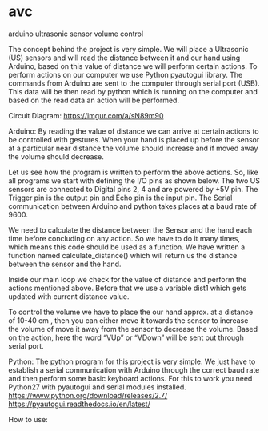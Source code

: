 # avc
arduino ultrasonic sensor volume control

The concept behind the project is very simple. We will place a Ultrasonic (US) sensors and will read the distance between it and our hand using Arduino, based on this value of distance we will perform certain actions. To perform actions on our computer we use Python pyautogui library. The commands from Arduino are sent to the computer through serial port (USB). This data will be then read by python which is running on the computer and based on the read data an action will be performed.

Circuit Diagram:
https://imgur.com/a/sN89m90

Arduino:
By reading the value of distance we can arrive at certain actions to be controlled with gestures. When your hand is placed up before the sensor at a particular near distance the volume should increase and if moved away the volume should decrease.


Let us see how the program is written to perform the above actions.  So, like all programs we start with defining the I/O pins as shown below. The two US sensors are connected to Digital pins 2, 4 and are powered by +5V pin. The Trigger pin is the output pin and Echo pin is the input pin.
The Serial communication between Arduino and python takes places at a baud rate of 9600.

We need to calculate the distance between the Sensor and the hand each time before concluding on any action. So we have to do it many times, which means this code should be used as a function. We have written a function named calculate_distance() which will return us the distance between the sensor and the hand.

Inside our main loop we check for the value of distance and perform the actions mentioned above. Before that we use a variable dist1 which gets updated with current distance value.

To control the volume we have to place the our hand approx. at a distance of 10-40 cm , then you can either move it towards the sensor to increase the volume of move it away from the sensor to decrease the volume. Based on the action, here the word “VUp” or “VDown” will be sent out through serial port.

Python:
The python program for this project is very simple. We just have to establish a serial communication with Arduino through the correct baud rate and then perform some basic keyboard actions. For this to work you need Python27 with pyautogui and serial modules installed.
https://www.python.org/download/releases/2.7/
https://pyautogui.readthedocs.io/en/latest/

How to use:


